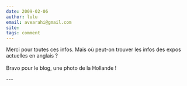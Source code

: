 ```yaml
---
date: 2009-02-06
author: lulu
email: avearahi@gmail.com
site: 
tags: comment
---
```


<p>Merci pour toutes ces infos. Mais où peut-on trouver les infos des expos actuelles en anglais ?<br />
<br />
Bravo pour le blog, une photo de la Hollande !</p>
---